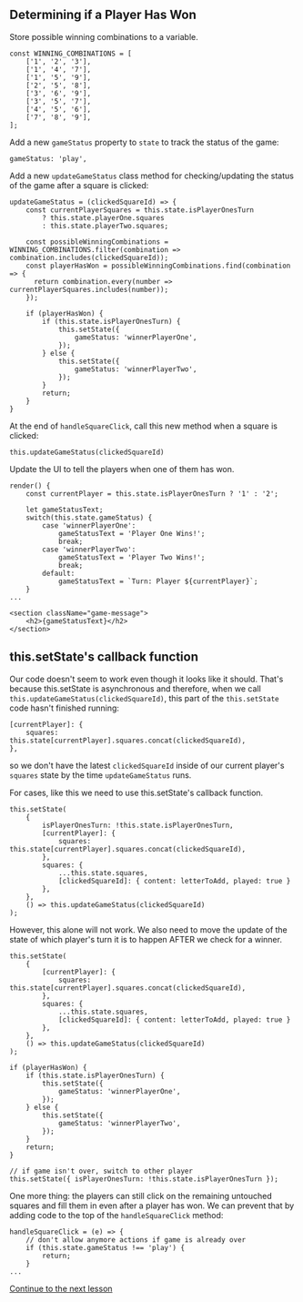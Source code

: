 ## Determining if a Player Has Won

Store possible winning combinations to a variable.
```
const WINNING_COMBINATIONS = [
    ['1', '2', '3'],
    ['1', '4', '7'],
    ['1', '5', '9'],
    ['2', '5', '8'],
    ['3', '6', '9'],
    ['3', '5', '7'],
    ['4', '5', '6'],
    ['7', '8', '9'],
];
```

Add a new `gameStatus` property to `state` to track the status of the game:
```
gameStatus: 'play',
```

Add a new `updateGameStatus` class method for checking/updating the status of the game after a square is clicked:
```
updateGameStatus = (clickedSquareId) => {
    const currentPlayerSquares = this.state.isPlayerOnesTurn
        ? this.state.playerOne.squares
        : this.state.playerTwo.squares;

    const possibleWinningCombinations = WINNING_COMBINATIONS.filter(combination => combination.includes(clickedSquareId));
    const playerHasWon = possibleWinningCombinations.find(combination => {
      return combination.every(number => currentPlayerSquares.includes(number));
    });

    if (playerHasWon) {
        if (this.state.isPlayerOnesTurn) {
            this.setState({
                gameStatus: 'winnerPlayerOne',
            });
        } else {
            this.setState({
                gameStatus: 'winnerPlayerTwo',
            });
        }
        return;
    }
}
```

At the end of `handleSquareClick`, call this new method when a square is clicked:
```
this.updateGameStatus(clickedSquareId)
```

Update the UI to tell the players when one of them has won.
```
render() {
    const currentPlayer = this.state.isPlayerOnesTurn ? '1' : '2';

    let gameStatusText;
    switch(this.state.gameStatus) {
        case 'winnerPlayerOne':
            gameStatusText = 'Player One Wins!';
            break;
        case 'winnerPlayerTwo':
            gameStatusText = 'Player Two Wins!';
            break;
        default:
            gameStatusText = `Turn: Player ${currentPlayer}`;
    }
...
```
```
<section className="game-message">
    <h2>{gameStatusText}</h2>
</section>
```

## this.setState's callback function
Our code doesn't seem to work even though it looks like it should. That's because this.setState is asynchronous and therefore, when we call `this.updateGameStatus(clickedSquareId)`, this part of the `this.setState` code hasn't finished running:
```
[currentPlayer]: {
    squares: this.state[currentPlayer].squares.concat(clickedSquareId),
},
```
so we don't have the latest `clickedSquareId` inside of our current player's `squares` state by the time `updateGameStatus` runs.

For cases, like this we need to use this.setState's callback function.
```
this.setState(
    {
        isPlayerOnesTurn: !this.state.isPlayerOnesTurn,
        [currentPlayer]: {
            squares: this.state[currentPlayer].squares.concat(clickedSquareId),
        },
        squares: {
            ...this.state.squares,
            [clickedSquareId]: { content: letterToAdd, played: true }
        },
    },
    () => this.updateGameStatus(clickedSquareId)
);
```

However, this alone will not work. We also need to move the update of the state of which player's turn it is to happen AFTER we check for a winner.
```
this.setState(
    {
        [currentPlayer]: {
            squares: this.state[currentPlayer].squares.concat(clickedSquareId),
        },
        squares: {
            ...this.state.squares,
            [clickedSquareId]: { content: letterToAdd, played: true }
        },
    },
    () => this.updateGameStatus(clickedSquareId)
);
```

```
if (playerHasWon) {
    if (this.state.isPlayerOnesTurn) {
        this.setState({
            gameStatus: 'winnerPlayerOne',
        });
    } else {
        this.setState({
            gameStatus: 'winnerPlayerTwo',
        });
    }
    return;
}

// if game isn't over, switch to other player
this.setState({ isPlayerOnesTurn: !this.state.isPlayerOnesTurn });
```

One more thing: the players can still click on the remaining untouched squares and fill them in even after a player has won. We can prevent that by adding code to the top of the `handleSquareClick` method:
```
handleSquareClick = (e) => {
    // don't allow anymore actions if game is already over
    if (this.state.gameStatus !== 'play') {
        return;
    }
...
```

[Continue to the next lesson](https://github.com/joeynguyen/react-tac-toe/blob/master/lessons/lesson-8-determining-if-game-draw.md)
